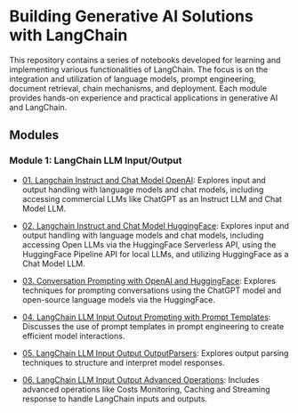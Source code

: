 # Building Generative AI Solutions with LangChain

This repository contains a series of notebooks developed for learning and implementing various functionalities of LangChain. The focus is on the integration and utilization of language models, prompt engineering, document retrieval, chain mechanisms, and deployment. Each module provides hands-on experience and practical applications in generative AI and LangChain.

## Modules

### Module 1: LangChain LLM Input/Output
- [01. Langchain Instruct and Chat Model OpenAI](https://github.com/AnkitaMungalpara/LangChain-AI/blob/main/01_Langchain_Instruct_and_Chat_Model_OpenAI.ipynb): Explores input and output handling with language models and chat models, including accessing commercial LLMs like ChatGPT as an Instruct LLM and Chat Model LLM.
  
- [02. Langchain Instruct and Chat Model HuggingFace](https://github.com/AnkitaMungalpara/LangChain-AI/blob/main/02_Langchain_Instruct_and_Chat_Model_HuggingFace.ipynb): Explores input and output handling with language models and chat models, including accessing Open LLMs via the HuggingFace Serverless API, using the HuggingFace Pipeline API for local LLMs, and utilizing HuggingFace as a Chat Model LLM.
  
- [03. Conversation Prompting with OpenAI and HuggingFace](https://github.com/AnkitaMungalpara/LangChain-AI/blob/main/03_ConversationPrompting_OpenAI_and_HuggingFace.ipynb): Explores techniques for prompting conversations using the ChatGPT model and open-source language models via the HuggingFace.
  
- [04. LangChain LLM Input Output Prompting with Prompt Templates](https://github.com/AnkitaMungalpara/LangChain-AI/blob/main/04_LangChain_LLM_Input_Output_Prompting_with_Prompt_Templates.ipynb): Discusses the use of prompt templates in prompt engineering to create efficient model interactions.

- [05. LangChain LLM Input Output OutputParsers](https://github.com/AnkitaMungalpara/LangChain-AI/blob/main/05_LangChain_LLM_Input_Output_Output_Parsers.ipynb): Explores output parsing techniques to structure and interpret model responses.

- [06. LangChain LLM Input Output Advanced Operations](https://github.com/AnkitaMungalpara/LangChain-AI/blob/main/06_LangChain_LLM_Input_Output_Advanced_Operations.ipynb): Includes advanced operations like Costs Monitoring, Caching and Streaming response to handle LangChain inputs and outputs.
